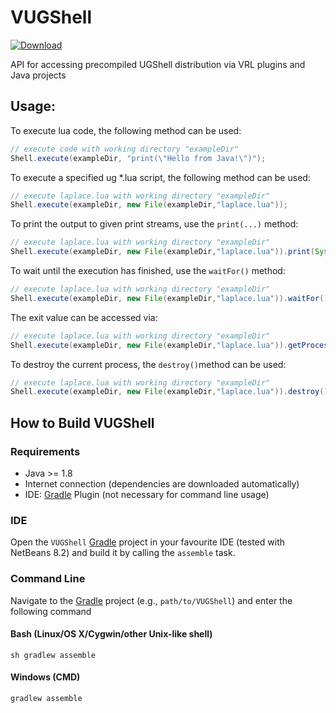 # VUGShell

[ ![Download](https://api.bintray.com/packages/miho/UG/VUGShell/images/download.svg) ](https://bintray.com/miho/UG/VUGShell/_latestVersion)

API for accessing precompiled UGShell distribution via VRL plugins and Java projects

## Usage:

To execute lua code, the following method can be used:
```java
// execute code with working directory "exampleDir"
Shell.execute(exampleDir, "print(\"Hello from Java!\")");
```
To execute a specified ug *.lua script, the following method can be used:
```java
// execute laplace.lua with working directory "exampleDir"
Shell.execute(exampleDir, new File(exampleDir,"laplace.lua"));
```
To print the output to given print streams, use the `print(...)` method:
```java
// execute laplace.lua with working directory "exampleDir"
Shell.execute(exampleDir, new File(exampleDir,"laplace.lua")).print(System.out,System.err)
```
To wait until the execution has finished, use the `waitFor()` method:
```java
// execute laplace.lua with working directory "exampleDir"
Shell.execute(exampleDir, new File(exampleDir,"laplace.lua")).waitFor();
```
The exit value can be accessed via:
```java
// execute laplace.lua with working directory "exampleDir"
Shell.execute(exampleDir, new File(exampleDir,"laplace.lua")).getProcess().exitValue();
```
To destroy the current process, the `destroy()`method can be used:
```java
// execute laplace.lua with working directory "exampleDir"
Shell.execute(exampleDir, new File(exampleDir,"laplace.lua")).destroy();
```

## How to Build VUGShell

### Requirements

- Java >= 1.8
- Internet connection (dependencies are downloaded automatically)
- IDE: [Gradle](http://www.gradle.org/) Plugin (not necessary for command line usage)

### IDE

Open the `VUGShell` [Gradle](http://www.gradle.org/) project in your favourite IDE (tested with NetBeans 8.2) and build it
by calling the `assemble` task.

### Command Line

Navigate to the [Gradle](http://www.gradle.org/) project (e.g., `path/to/VUGShell`) and enter the following command

#### Bash (Linux/OS X/Cygwin/other Unix-like shell)

    sh gradlew assemble
    
#### Windows (CMD)

    gradlew assemble
